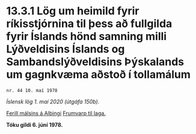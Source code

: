 # 13.3.1 Lög um heimild fyrir ríkisstjórnina til þess að fullgilda fyrir Íslands hönd samning milli Lýðveldisins Íslands og Sambandslýðveldisins Þýskalands um gagnkvæma aðstoð í tollamálum

`nr. 44 10. maí 1978`

_Íslensk lög 1. maí 2020 (útgáfa 150b)._

[Ferill málsins á Alþingi](https://www.althingi.is/thingstorf/thingmalalistar-eftir-thingum/ferill/?ltg=99&mnr=262)
[Frumvarp til laga.](https://www.althingi.is/altext/99/s/pdf/0509.pdf)

**Tóku gildi 6. júní 1978.**

